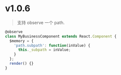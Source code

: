 # v1.0.6
> 支持 observe 一个 path.

```js
@observe
class MyBusinessComponent extends React.Component {
  $memory = {
    'path.subpath': function(inValue) {
      this._subpath = inValue;
    }
  };
  render() {}
}
```
